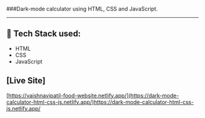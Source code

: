 ###Dark-mode calculator using HTML, CSS and JavaScript. 
- - - -
## :rocket: Tech Stack used: 
- HTML
- CSS
- JavaScript 


## [Live Site]
 [https://vaishnavipatil-food-website.netlify.app/](https://dark-mode-calculator-html-css-js.netlify.app/)https://dark-mode-calculator-html-css-js.netlify.app/
